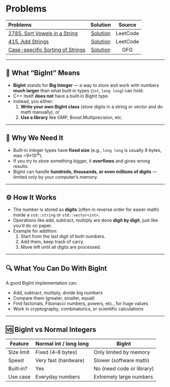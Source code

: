 # Problems
| Problems                                                                                                                                                                           |                                                              Solution                                                               |    Source    |
| :--------------------------------------------------------------------------------------------------------------------------------------------------------------------------------- | :---------------------------------------------------------------------------------------------------------------------------------: | :----------: |
| [2785. Sort Vowels in a String](https://leetcode.com/problems/sort-vowels-in-a-string/description/) | [Solution](https://github.com/ArhanBytes/Rohit-Negi-CPP-DSA-Course/blob/main/Lectures/Lecture_039/Lecture_Code/2785.cpp) |     LeetCode      |
| [415. Add Strings](https://leetcode.com/problems/add-strings/description/)                                                             |     [Solution](https://github.com/ArhanBytes/Rohit-Negi-CPP-DSA-Course/blob/main/Lectures/Lecture_039/Lecture_Code/415.cpp)      |   LeetCode   |
| [Case-specific Sorting of Strings](https://www.geeksforgeeks.org/problems/case-specific-sorting-of-strings4845/1?page=2&difficulty)                                                             |     [Solution](https://github.com/ArhanBytes/Rohit-Negi-CPP-DSA-Course/blob/main/Lectures/Lecture_039/Homework/case_specific_sorting_of_string.cpp)      |   GFG   |


---

## 🧩 What “BigInt” Means
- **BigInt** stands for **Big Integer** — a way to store and work with numbers **much larger** than what built‑in types (`int`, `long long`) can hold.
- C++ itself **does not** have a built‑in BigInt type.  
- Instead, you either:
  1. **Write your own BigInt class** (store digits in a string or vector and do math manually), or  
  2. **Use a library** like GMP, Boost.Multiprecision, etc.

---

## 📏 Why We Need It
- Built‑in integer types have **fixed size** (e.g., `long long` is usually 8 bytes, max ~9×10¹⁸).
- If you try to store something bigger, it **overflows** and gives wrong results.
- BigInt can handle **hundreds, thousands, or even millions of digits** — limited only by your computer’s memory.

---

## ⚙️ How It Works
- The number is stored as **digits** (often in reverse order for easier math) inside a `std::string` or `std::vector<int>`.
- Operations like add, subtract, multiply are done **digit by digit**, just like you’d do on paper.
- Example for addition:
  1. Start from the last digit of both numbers.
  2. Add them, keep track of carry.
  3. Move left until all digits are processed.

---

## 🔍 What You Can Do With BigInt
A good BigInt implementation can:
- Add, subtract, multiply, divide big numbers
- Compare them (greater, smaller, equal)
- Find factorials, Fibonacci numbers, powers, etc., for huge values
- Work in cryptography, combinatorics, or scientific calculations

---

## 🆚 BigInt vs Normal Integers
| Feature        | Normal int / long long | BigInt |
|----------------|------------------------|--------|
| Size limit     | Fixed (4–8 bytes)      | Only limited by memory |
| Speed          | Very fast (hardware)   | Slower (software math) |
| Built‑in?      | Yes                    | No (need code or library) |
| Use case       | Everyday numbers       | Extremely large numbers |

